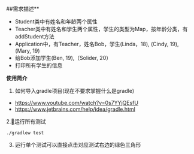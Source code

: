 ##需求描述**
* Student类中有姓名和年龄两个属性
* Teacher类中有姓名和学生两个属性，学生的类型为Map，按年龄分类，有addStudent方法
* Application中，有Teacher，姓名Bob，学生(Linda，18), (Cindy, 19), (Mary, 19)
* 给Bob添加学生(Ben, 19),（Solider, 20）
* 打印所有学生的信息

**使用简介**  
1. 如何导入gradle项目(现在不要求掌握什么是gradle)
- https://www.youtube.com/watch?v=0s7YYjQEsfU
- https://www.jetbrains.com/help/idea/gradle.html

2.运行所有测试  
```
./gradlew test
```
3. 运行单个测试可以直接点击对应测试右边的绿色三角形
